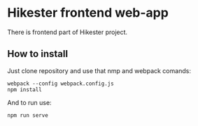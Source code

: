 # Hikester frontend web-app
There is frontend part of Hikester project.
## How to install
Just clone repository and use that nmp and webpack comands:
```
webpack --config webpack.config.js
npm install
```

And to run use:
```
npm run serve
```
